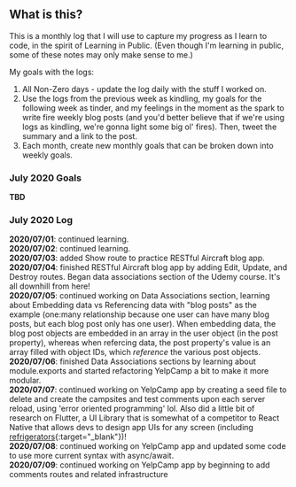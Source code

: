 ## What is this? ##
This is a monthly log that I will use to capture my progress as I learn to code, in the spirit of Learning in Public. (Even though I'm learning in public, some of these notes may only make sense to me.)    

My goals with the logs:
1. All Non-Zero days - update the log daily with the stuff I worked on.
2. Use the logs from the previous week as kindling, my goals for the following week as tinder, and my feelings in the moment as the spark to write fire weekly blog posts (and you'd better believe that if we're using logs as kindling, we're gonna light some big ol' fires). Then, tweet the summary and a link to the post.
3. Each month, create new monthly goals that can be broken down into weekly goals.

### July 2020 Goals
**TBD**

### July 2020 Log
**2020/07/01**: continued learning.    
**2020/07/02**: continued learning.    
**2020/07/03**: added Show route to practice RESTful Aircraft blog app.    
**2020/07/04**: finished RESTful Aircraft blog app by adding Edit, Update, and Destroy routes. Began data associations section of the Udemy course. It's all downhill from here!         
**2020/07/05**: continued working on Data Associations section, learning about Embedding data vs Referencing data with "blog posts" as the example (one:many relationship because one user can have many blog posts, but each blog post only has one user). When embedding data, the blog post objects are embedded in an array in the user object (in the post property), whereas when refercing data, the post property's value is an array filled with object IDs, which _reference_ the various post objects.    
**2020/07/06**: finished Data Associations sections by learning about module.exports and started refactoring YelpCamp a bit to make it more modular.    
**2020/07/07**: continued working on YelpCamp app by creating a seed file to delete and create the campsites and test comments upon each server reload, using 'error oriented programming' lol. Also did a little bit of research on Flutter, a UI Library that is somewhat of a competitor to React Native that allows devs to design app UIs for any screen (including [refrigerators](https://www.youtube.com/watch?v=DIgqx5cUyXM){:target="\_blank"})!    
**2020/07/08**: continued working on YelpCamp app and updated some code to use more current syntax with async/await.     
**2020/07/09**: continued working on YelpCamp app by beginning to add comments routes and related infrastructure
